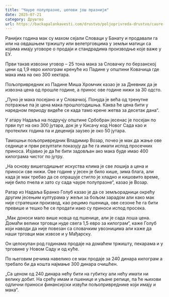 ```yaml
---
title: "Чауре полупразне, џепови још празнији"
date: 2025-07-21
category: Друштво
url: https://backapalankavesti.com/drustvo/poljoprivreda-drustvo/caure-poluprazne-dzepovi-jos-prazniji/
---
```


Ранијих година мак су махом сејали Словаци у Банату и продавали га или на овдашњем тржишту или велетрговцима у земљи матици са којима имају уговоре о продаји и стандрадима производње које важе у ЕУ.

Први такав извозни уговор – 25 тона мака за Словачку по берзанској цени од 1,9 евро килограм кренуће из Падине у општини Ковачица где мака има на око 300 хектара.

Пољопривредник из Падине Миша Хромчик казао је за Дневник да је извозна цена од прошле године, а принос ове године нижи за 30 одсто.

„Пуно је мака посејано и у Словачкој. Понуда је већа од тренутне потражње па је цена мака прошлогодишња. Каква ће цена бити у наредном периоду видеће се када тамо крене жетва за десетак дана“.

У атару Надаља на подручју општине Србобран јесенас је посејан по први пут на око 300 јутара, док је у Кисачу код Новог Сада као и протеклих година па и деценија заузео је око 50 јутара.

Тамошњи пољопривредник Владимир Возар, почео је мак да жање ове седнице и први резултати показују да ће га имати испод просечних приноса. Изјавио је да ће бити задовљан ако мака буде имао 400 килограма чистог по јутру.

„На основу вишегодишњег искуства клима је све лошија а цена и приноси све нижи. Ове године у јесен је било кише, зима блага, али када је мак требао да се опрашује стигло је хладно и кишовито време, није било пчела и зато су сада чауре полупразне“, казао је Возар.

Ратар из Надаља Бранко Голуб казао је да се земљорадници окрећу другим јесењим културама у жељи за бољом зарадом али како мак није стратешки производ, као рецимо пшеница, ове сезоне ће га бити превише и тешко ће се продати иако су приноси испод просека.

„Мак доноси мало више новца од пшенице, али је сада лоша цена. Домаћи велики трговци нуде свега 1,5 евро за килограм“, каже Голуб који наводи да није повезан са словачким увозницима али каже да наши трговци мак извозе и у Мађарску.

Он целокупан род годинама продаје на домаћем тржишту, пекарама и у трговине у Новом Саду и од куће.

По његовим речима навелико се мак продаје за 240 динара килограм а требало би да кошта најмање 300 динара очишћен.

„Са ценом од 240 динара нећу бити на губитку али нећу имати ни велику добит. На срећу имам и пшенице и уљане репице, па ће њихови одлични приноси финансијски извући пољопривреднике који имају и мака“.
